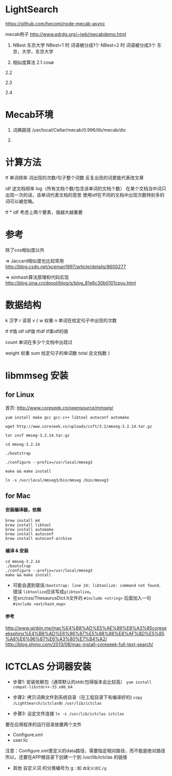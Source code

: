 LightSearch
========
https://github.com/hecomi/node-mecab-async

mecab例子
http://www.edrdg.org/~jwb/mecabdemo.html

1. NBest
 东京大学 NBest=1 时 词语被分成1个
  NBest=2 时 词语被分成3个 东京，大学，东京大学

2. 相似度算法
 2.1 cosø

 2.2

 2.3

 2.4



Mecab环境
========
1. 词典路径
    /usr/local/Cellar/mecab/0.996/lib/mecab/dic

2.


计算方法
========
tf 单词频率 词出现的次数/句子整个词数
  反复出现的词更能代表改文章

idf 逆文档频率 log（所有文档个数/包含该单词的文档个数）
  在某个文档当中词只出现一次的话，该单词代表文档的意思
  使用idf在不同的文档中出现次数特别多的词可以被忽略。

tf * idf
  考虑上两个要素，值越大越重要

参考
=======
除了cos相似度以外

=> Jaccard相似度也比较常用
http://blog.csdn.net/xceman1997/article/details/8600277

=> simhash算法原理和代码实现
http://blog.sina.cn/dpool/blog/s/blog_81e6c30b0101cpvu.html


数据结构
========
k 汉字
r 读音
v {
  w 权重
  n 单词在给定句子中出现的次数

  tf tf值
  idf idf值
  tfidf tf乘idf的值

  count 单词在多少个文档中出现过

  weight 权重
  sum 给定句子的单词数
  total 总文档数
}


libmmseg 安装
========

## for Linux
 首页: http://www.coreseek.cn/opensource/mmseg/

`yum install make gcc gcc-c++ libtool autoconf automake`

`wget http://www.coreseek.cn/uploads/csft/3.2/mmseg-3.2.14.tar.gz`

`tar zxvf mmseg-3.2.14.tar.gz`

`cd mmseg-3.2.14`

`./bootstrap`

`./configure --prefix=/usr/local/mmseg3`

`make && make install`

`ln -s /usr/local/mmseg3/bin/mmseg /bin/mmseg3`

## for Mac

#### 安装编译器，依赖
    brew install m4
    brew install libtool
    brew install automake
    brew install autoconf
    brew install autoconf-archive

#### 编译 & 安装
    cd mmseg-3.2.14
    ./bootstrap
    ./configure --prefix=/usr/local/mmseg3
    make && make install

 - 可能会遇到错误`/bootstrap: line 24: libtoolize: command not found，`错误 `libtoolize`应该写成`glibtoolize`。
 - 在src/css/ThesaurusDict.h文件的 `#include <string>` 后面加入一句 `#include <ext/hash_map>`

#### 参考
http://www.qinbin.me/mac%E4%B8%AD%E5%AE%89%E8%A3%85coreseeksphinx%E4%B8%AD%E6%96%87%E5%88%86%E8%AF%8D%E5%85%A8%E6%96%87%E6%A3%80%E7%B4%A2/
http://blog.shiniv.com/2013/08/mac-install-coreseek-full-text-search/


ICTCLAS 分词器安装
========

 - 步骤1: 安装依赖包（通常默认的stdc包得版本会比较高）
`yum install compat-libstdc++-33.x86_64`

 - 步骤2: 拷贝词典文件到系统目录（在工程目录下有编译好的)
`copy /LightSearch/ictclas到 /usr/lib/ictclas`

 - 步骤3: 设定文件连接
`ln -s /usr/lib/ictclas ictclas`

 要在应用程序的运行目录放置两个文件
  - Configure.xml
  - user.lic

 注意：Configure.xml里定义的data路径，需要指定相对路径，而不能是绝对路径
 所以，还要在APP根目录下创建一个到 /usr/lib/ictclas 的链接

 - 其他
 自定义词 的分类编号为 g : 如 `自定义词汇/g`

